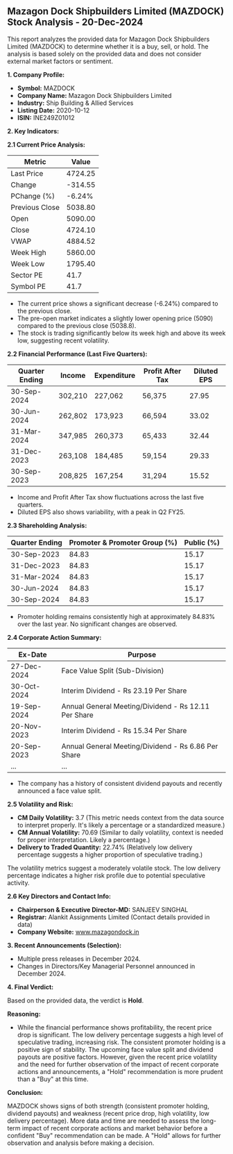## Mazagon Dock Shipbuilders Limited (MAZDOCK) Stock Analysis - 20-Dec-2024

This report analyzes the provided data for Mazagon Dock Shipbuilders Limited (MAZDOCK) to determine whether it is a buy, sell, or hold.  The analysis is based solely on the provided data and does not consider external market factors or sentiment.

**1. Company Profile:**

* **Symbol:** MAZDOCK
* **Company Name:** Mazagon Dock Shipbuilders Limited
* **Industry:** Ship Building & Allied Services
* **Listing Date:** 2020-10-12
* **ISIN:** INE249Z01012


**2. Key Indicators:**

**2.1 Current Price Analysis:**

| Metric             | Value      |
|----------------------|------------|
| Last Price          | 4724.25    |
| Change              | -314.55    |
| PChange (%)         | -6.24%     |
| Previous Close      | 5038.80    |
| Open                | 5090.00    |
| Close               | 4724.10    |
| VWAP                | 4884.52    |
| Week High           | 5860.00    |
| Week Low            | 1795.40    |
| Sector PE           | 41.7       |
| Symbol PE           | 41.7       |


* The current price shows a significant decrease (-6.24%) compared to the previous close.
* The pre-open market indicates a slightly lower opening price (5090) compared to the previous close (5038.8).
* The stock is trading significantly below its week high and above its week low, suggesting recent volatility.


**2.2 Financial Performance (Last Five Quarters):**

| Quarter Ending     | Income       | Expenditure  | Profit After Tax | Diluted EPS |
|----------------------|--------------|---------------|-------------------|-------------|
| 30-Sep-2024        | 302,210      | 227,062       | 56,375           | 27.95       |
| 30-Jun-2024        | 262,802      | 173,923       | 66,594           | 33.02       |
| 31-Mar-2024        | 347,985      | 260,373       | 65,433           | 32.44       |
| 31-Dec-2023        | 263,108      | 184,485       | 59,154           | 29.33       |
| 30-Sep-2023        | 208,825      | 167,254       | 31,294           | 15.52       |

* Income and Profit After Tax show fluctuations across the last five quarters.
* Diluted EPS also shows variability, with a peak in Q2 FY25.


**2.3 Shareholding Analysis:**

| Quarter Ending     | Promoter & Promoter Group (%) | Public (%) |
|----------------------|-----------------------------|------------|
| 30-Sep-2023        | 84.83                         | 15.17      |
| 31-Dec-2023        | 84.83                         | 15.17      |
| 31-Mar-2024        | 84.83                         | 15.17      |
| 30-Jun-2024        | 84.83                         | 15.17      |
| 30-Sep-2024        | 84.83                         | 15.17      |

* Promoter holding remains consistently high at approximately 84.83% over the last year.  No significant changes are observed.


**2.4 Corporate Action Summary:**

| Ex-Date       | Purpose                                         |
|---------------|-------------------------------------------------|
| 27-Dec-2024   | Face Value Split (Sub-Division)                  |
| 30-Oct-2024   | Interim Dividend - Rs 23.19 Per Share           |
| 19-Sep-2024   | Annual General Meeting/Dividend - Rs 12.11 Per Share |
| 20-Nov-2023   | Interim Dividend - Rs 15.34 Per Share           |
| 20-Sep-2023   | Annual General Meeting/Dividend - Rs 6.86 Per Share |
| ...           | ...                                             |

* The company has a history of consistent dividend payouts and recently announced a face value split.


**2.5 Volatility and Risk:**

* **CM Daily Volatility:** 3.7 (This metric needs context from the data source to interpret properly.  It's likely a percentage or a standardized measure.)
* **CM Annual Volatility:** 70.69 (Similar to daily volatility, context is needed for proper interpretation. Likely a percentage.)
* **Delivery to Traded Quantity:** 22.74% (Relatively low delivery percentage suggests a higher proportion of speculative trading.)

The volatility metrics suggest a moderately volatile stock. The low delivery percentage indicates a higher risk profile due to potential speculative activity.


**2.6 Key Directors and Contact Info:**

* **Chairperson & Executive Director-MD:** SANJEEV SINGHAL
* **Registrar:** Alankit Assignments Limited (Contact details provided in data)
* **Company Website:** www.mazagondock.in


**3. Recent Announcements (Selection):**

* Multiple press releases in December 2024.
* Changes in Directors/Key Managerial Personnel announced in December 2024.


**4. Final Verdict:**

Based on the provided data, the verdict is **Hold**.

**Reasoning:**

* While the financial performance shows profitability, the recent price drop is significant.  The low delivery percentage suggests a high level of speculative trading, increasing risk.  The consistent promoter holding is a positive sign of stability.  The upcoming face value split and dividend payouts are positive factors. However, given the recent price volatility and the need for further observation of the impact of recent corporate actions and announcements, a "Hold" recommendation is more prudent than a "Buy" at this time.

**Conclusion:**

MAZDOCK shows signs of both strength (consistent promoter holding, dividend payouts) and weakness (recent price drop, high volatility, low delivery percentage).  More data and time are needed to assess the long-term impact of recent corporate actions and market behavior before a confident "Buy" recommendation can be made.  A "Hold" allows for further observation and analysis before making a decision.

